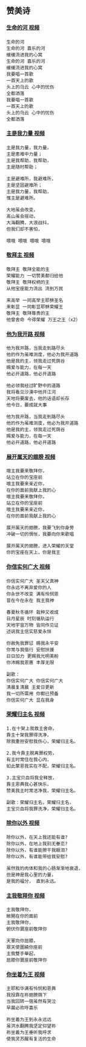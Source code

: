 ## 赞美诗

#### [生命的河 视频](https://www.youtube.com/watch?v=TuvhJ988RQw)

```
生命的河
生命的河 喜乐的河
缓缓流进我的心窝
生命的河 喜乐的河
缓缓流进我的心窝
我要唱一首歌
一首天上的歌
头上的乌云 心中的忧伤
全都洒落
我要唱一首歌
一首天上的歌
头上的乌云 心中的忧伤
全都洒落
```

#### [主是我力量 视频](https://www.youtube.com/watch?v=T5O3mXXACbc)

```
主是我力量，我力量，
主是患难中力量；
主是我帮助，我帮助，
主是随时帮助；

主是避难所，我避难所，
主是坚固避难所；
主是我力量，我帮助，
惟主是避难所。

大地虽会改变，
高山虽会摇动，
大海翻腾，大浪战抖，
但我们却不害怕，

喂哦 喂哦 喂哦 喂哦
```

#### [敬拜主 视频](https://www.youtube.com/watch?v=F_pZPWs-kyM)
```
敬拜主 敬拜全能的主
荣耀能力 一切赞美都归给他
敬拜主 敬拜权柄的主
从他宝座能力流出 流到万民

来高举 一同高举主耶稣圣名
来彰显 一同彰显耶稣荣耀王
敬拜主 敬拜尊贵的主
他曾舍命 今得荣耀 万王之王（x2）
```
#### [他为我开路 视频](https://www.youtube.com/watch?v=sodEGcXi7V0)
```
他为我开路，当我走到路尽头
他的作为虽难测度，他必为我开道路
他是我的主，领我走过死荫谷
赐爱与能力，在每一天
他必开道路，他必开道路

他必领我经过旷野中的道路
我将看见沙漠中他开江河
天地将要废去，他的话语却长存
他今日，要成就大事

他为我开路，当我走到路尽头
他的作为虽难测度，他必为我开道路
他是我的主，领我走过死荫谷
赐爱与能力，在每一天
他必开道路，他必开道路
```

#### [展开属天的翅膀 视频](https://www.youtube.com/watch?v=m92MU3QuimE)
```
哦主我要来敬拜你，
站立在你的宝座前
哦主我要来亲近你，
在你的面前我献上我的心
哦主我要来敬拜你，
站立在你的宝座前
哦主我要来亲近你，
在你的面前我献上我的心

展开属天的翅膀，我要飞到你身旁
冲破一切的惆怅，我要向你来歌唱

展开属天的翅膀，进入荣耀的天堂
你的宝座在天上，你是我王
```

#### [你信实何广大 视频](https://youtu.be/cxxlcu7xGUY?si=Ajc7US3ALplEppmN)
```
你信实何广大 圣天父真神
你永远不离弃爱你的人
你永世不改变 满有怜悯恩
昔在今在永在 我主我神

春夏秋冬循环 栽种又收成
日月星辰 时刻循轨运行
天地宇宙万物 皆同作见证
述说我主信实慈爱永恒

你赦免我罪愆 赐我永平安
你常与我偕行 安慰扶援
日日加力 更赐我光明美盼
你沛赐我恩惠 丰厚无限

副歌：
你信实何广大 你信实何广大
清晨复清晨 主爱日更新
我一切所需用 你都已预备
你信实何广大 显在我身
```

#### [荣耀归主名 视频](https://www.youtube.com/watch?v=-BPTIU_Swtc)
```
1.在十架上我救主舍命，
靠主十架我罪得洗净，
除我重担安慰我伤心，荣耀归主名。

2.我今靠主脱离罪权势，
有主时常住在我心内，
如此蒙恩我实在不配，荣耀归主名。

3.主宝贝血将我全释放，
靠主恩典我心甚快乐，
赞美我主时常洁净我，荣耀归主名。

副歌：荣耀归主名，荣耀归主名，
主宝贝血将我罪洗净，荣耀归主名。
```

#### [除你以外 视频](https://www.youtube.com/watch?v=gt4j9mR9TAw)
```
除你以外，在天上我还能有谁?
除你以外，在地上我别无眷恋?
除你以外，有谁能擦干我眼泪?
除你以外，有谁能带给我安慰?

虽然我的肉体和我的心肠渐渐地衰退，
但是神是我心里的力量，
是我的福分， 直到永远。
```

#### [主我敬拜你 视频](https://www.youtube.com/watch?v=rG0InREo5Ts)
```
主我敬拜你，
敞開在你的面前
主我敬拜你，
俯伏你寶座前敬拜你 

天軍向你屈膝，
眾天使圍繞你座前
主我雙手舉起，
屈膝你寶座前敬拜你
```

#### [你坐着为王 视频](https://www.youtube.com/watch?v=k1aXdokragY)
```
主耶和华满有怜悯和恩典
我投靠在祢翅膀荫下
当我回转一宿虽然有哭泣
早晨必欢呼喜乐

祢坐着为王到永永远远
虽洪水翻腾我坚定仰望祢
祢坐着为王垂听我呼求
使我灵苏醒有复活的生命
```